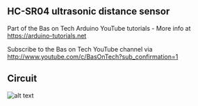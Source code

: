 ## HC-SR04 ultrasonic distance sensor
Part of the Bas on Tech Arduino YouTube tutorials - More info at https://arduino-tutorials.net

Subscribe to the Bas on Tech YouTube channel via http://www.youtube.com/c/BasOnTech?sub_confirmation=1

## Circuit
![alt text](./ultrasonic-sensor-HC-SR04.png "circuit schema")